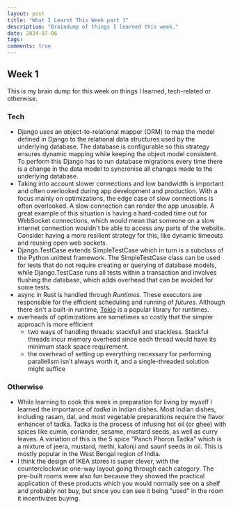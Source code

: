 ```yaml
---
layout: post
title: "What I Learnt This Week part 1"
description: "Braindump of things I learned this week."
date: 2024-07-06
tags: 
comments: true
---
```


## Week 1

This is my brain dump for this week on things I learned, tech-related or otherwise.

### Tech

- Django uses an object-to-relational mapper (ORM) to map the model defined in Django to the relational data structures used by the underlying database. The database is configurable so this strategy ensures dynamic mapping while keeping the object model consistent. To perform this Django has to run database migrations every time there is a change in the data model to syncronise all changes made to the underlying database.
- Taking into account slower connections and low bandwidth is important and often overlooked during app development and production. With a focus mainly on optimizations, the edge case of slow connections is often overlooked. A slow connection can render the app unusable. A great example of this situation is having a hard-coded time out for WebSocket connections, which would mean that someone on a slow internet connection wouldn't be able to access any parts of the website. Consider having a more resilient strategy for this, like dynamic timeouts and reusing open web sockets.
- Django.TestCase extends SimpleTestCase which in turn is a subclass of the Python unittest framework. The SimpleTestCase class can be used for tests that do not require creating or querying of database models, while Django.TestCase runs all tests within a transaction and involves flushing the database, which adds overhead that can be avoided for some tests.
- async in Rust is handled through *Runtimes*. These executors are responsible for the efficient scheduling and running of *futures*. Although there isn't a built-in runtime, [Tokio](https://tokio.rs/) is a popular library for runtimes.
- overheads of optimizations are sometimes so costly that the simpler approach is more efficient
	- two ways of handling threads: stackfull and stackless. Stackful threads incur memory overhead since each thread would have its minimum stack space requirement.
	- the overhead of setting up everything necessary for performing parallelism isn't always worth it, and a single-threaded solution might suffice

### Otherwise

- While learning to cook this week in preparation for living by myself I learned the importance of *tadka* in Indian dishes. Most Indian dishes, including rasam, dal, and most vegetable preparations require the flavor enhancer of tadka. Tadka is the process of infusing hot oil (or ghee) with spices like cumin, coriander, sesame, mustard seeds, as well as curry leaves. A variation of this is the 5 spice "Panch Phoron Tadka" which is a mixture of jeera, mustard, methi, kalonji and saunf seeds in oil. This is mostly popular in the West Bengal region of India.
- I think the design of IKEA stores is super clever, with the counterclockwise one-way layout going through each category. The pre-built rooms were also fun because they showed the practical application of these products which you would normally see on a shelf and probably not buy, but since you can see it being "used" in the room it incentivizes buying.